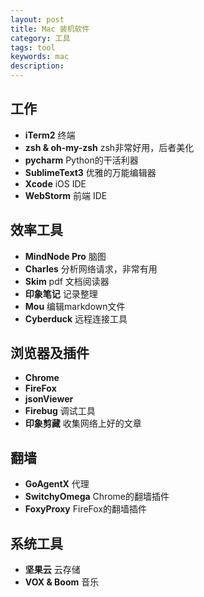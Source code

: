 ```yaml
---
layout: post                                   
title: Mac 装机软件      
category: 工具                                  
tags: tool                                   
keywords: mac                        
description: 
---
```


## 工作
- **iTerm2** 	终端
- **zsh & oh-my-zsh** zsh非常好用，后者美化
- **pycharm**	Python的干活利器
- **SublimeText3**	优雅的万能编辑器
- **Xcode**		iOS IDE
- **WebStorm**	前端 IDE

## 效率工具
- **MindNode Pro**	     脑图
- **Charles**	分析网络请求，非常有用
- **Skim**		pdf 文档阅读器
- **印象笔记**	记录整理
- **Mou**		编辑markdown文件
- **Cyberduck**		远程连接工具

## 浏览器及插件
- **Chrome**
- **FireFox**
- **jsonViewer**
- **Firebug**	调试工具
- **印象剪藏**	收集网络上好的文章

## 翻墙
- **GoAgentX** 代理
- **SwitchyOmega** Chrome的翻墙插件
- **FoxyProxy** FireFox的翻墙插件

## 系统工具
- **坚果云**		云存储
- **VOX & Boom**	音乐
